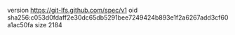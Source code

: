 version https://git-lfs.github.com/spec/v1
oid sha256:c053d0fdaff2e30dc65db5291bee7249424b893e1f2a6267add3cf60a1ac50fa
size 2184
